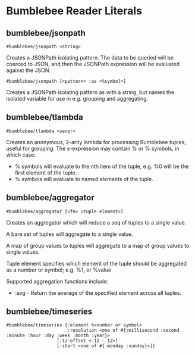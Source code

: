 # Bumblebee Reader Literals

## bumblebee/jsonpath

    #bumblebee/jsonpath <string>

Creates a JSONPath isolating pattern. The data to be queried will be coerced to JSON, and then the JSONPath expression will be evaluated against the JSON.

    #bumblebee/jsonpath [<pattern> :as <%symbol>]

Creates a JSONPath isolating pattern as with a string, but names the isolated variable for use in e.g. grouping and aggregating.

## bumblebee/tlambda

    #bumblebee/tlambda <sexpr>

Creates an anonymous, 2-arity lambda for processing Bumblebee tuples, useful for grouping. The s-expression may contain %<number> or %<symbol> symbols, in which case:

- %<number> symbols will evaluate to the nth item of the tuple, e.g. %0 will be the first element of the tuple.
- %<symbol> symbols will evaluate to named elements of the tuple.

## bumblebee/aggregator

    #bumblebee/aggregator [<fn> <tuple element>]

Creates an aggregator which will reduce a seq of tuples to a single value.

A bare set of tuples will aggregate to a single value.

A map of group values to tuples will aggregate to a map of group values to single values.

Tuple element specifies which element of the tuple should be aggregated as a number or symbol; e.g. %1, or %value

Supported aggregation functions include:

- :avg - Return the average of the specified element across all tuples.

## bumblebee/timeseries

    #bumblebee/timeseries {:element %<number or symbol>
                           :resolution <one of #{:millisecond :second :minute :hour :day :week :month :year}>
	                   [:tz-offset <-12 - 12>]
	                   [:start <one of #{:monday :sunday}>]}
